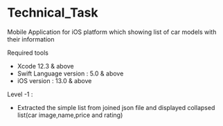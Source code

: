 # Technical_Task

Mobile Application for iOS platform which showing list of car models with their information

Required tools
- Xcode 12.3 & above
- Swift Language version : 5.0 & above
- iOS version : 13.0 & above

Level -1 :
- Extracted the simple list from joined json file and displayed collapsed list(car image,name,price and rating)

